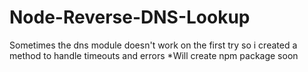 # Node-Reverse-DNS-Lookup
Sometimes the dns module doesn't work on the first try so i created a method to handle timeouts and errors
*Will create npm package soon
